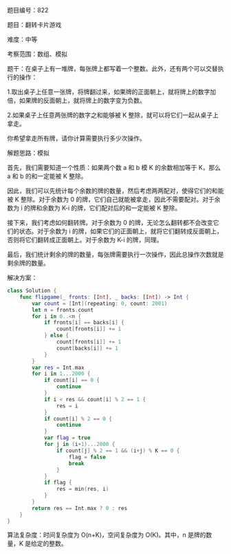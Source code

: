 题目编号：822

题目：翻转卡片游戏

难度：中等

考察范围：数组、模拟

题干：在桌子上有一堆牌，每张牌上都写着一个整数。此外，还有两个可以交替执行的操作：

1.取出桌子上任意一张牌，将牌翻过来，如果牌的正面朝上，就将牌上的数字加倍，如果牌的反面朝上，就将牌上的数字变为负数。

2.如果桌子上任意两张牌的数字之和能够被 K 整除，就可以将它们一起从桌子上拿走。

你希望拿走所有牌，请你计算需要执行多少次操作。

解题思路：模拟

首先，我们需要知道一个性质：如果两个数 a 和 b 模 K 的余数相加等于 K，那么 a 和 b 的和一定能被 K 整除。

因此，我们可以先统计每个余数的牌的数量，然后考虑两两配对，使得它们的和能被 K 整除。对于余数为 0 的牌，它们自己就能被拿走，因此不需要配对。对于余数为 i 的牌和余数为 K-i 的牌，它们配对后的和一定能被 K 整除。

接下来，我们考虑如何翻转牌。对于余数为 0 的牌，无论怎么翻转都不会改变它们的状态。对于余数为 i 的牌，如果它们的正面朝上，就将它们翻转成反面朝上，否则将它们翻转成正面朝上。对于余数为 K-i 的牌，同理。

最后，我们统计剩余的牌的数量，每张牌需要执行一次操作，因此总操作次数就是剩余牌的数量。

解决方案：

```swift
class Solution {
    func flipgame(_ fronts: [Int], _ backs: [Int]) -> Int {
        var count = [Int](repeating: 0, count: 2001)
        let n = fronts.count
        for i in 0..<n {
            if fronts[i] == backs[i] {
                count[fronts[i]] += 1
            } else {
                count[fronts[i]] += 1
                count[backs[i]] += 1
            }
        }
        var res = Int.max
        for i in 1...2000 {
            if count[i] == 0 {
                continue
            }
            if i < res && count[i] % 2 == 1 {
                res = i
            }
            if count[i] % 2 == 0 {
                continue
            }
            var flag = true
            for j in (i+1)...2000 {
                if count[j] % 2 == 1 && (i+j) % K == 0 {
                    flag = false
                    break
                }
            }
            if flag {
                res = min(res, i)
            }
        }
        return res == Int.max ? 0 : res
    }
}
```

算法复杂度：时间复杂度为 O(n+K)，空间复杂度为 O(K)。其中，n 是牌的数量，K 是给定的整数。